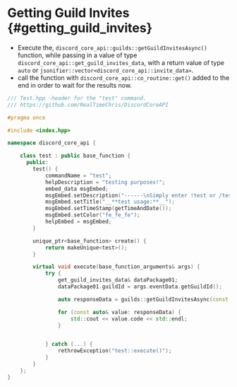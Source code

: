 Getting Guild Invites {#getting_guild_invites}
============
- Execute the, `discord_core_api::guilds::getGuildInvitesAsync()` function, while passing in a value of type `discord_core_api::get_guild_invites_data`, with a return value of type `auto` or `jsonifier::vector<discord_core_api::invite_data>`.
- call the function with `discord_core_api::co_routine::get()` added to the end in order to wait for the results now.

```cpp
/// Test.hpp -header for the "test" command.
/// https://github.com/RealTimeChris/DiscordCoreAPI

#pragma once

#include <index.hpp>

namespace discord_core_api {

	class test : public base_function {
	  public:
		test() {
			commandName = "test";
			helpDescription = "testing purposes!";
			embed_data msgEmbed;
			msgEmbed.setDescription("------\nSimply enter !test or /test!\n------");
			msgEmbed.setTitle("__**test usage:**__");
			msgEmbed.setTimeStamp(getTimeAndDate());
			msgEmbed.setColor("fe_fe_fe");
			helpEmbed = msgEmbed;
		}

		unique_ptr<base_function> create() {
			return makeUnique<test>();
		}

		virtual void execute(base_function_arguments& args) {
			try {
				get_guild_invites_data& dataPackage01;
				dataPackage01.guildId = args.eventData.getGuildId();

				auto responseData = guilds::getGuildInvitesAsync(const dataPackage01).get();

				for (const auto& value: responseData) {
					std::cout << value.code << std::endl;
				}


			} catch (...) {
				rethrowException("test::execute()");
			}
		}
	};
}


```
